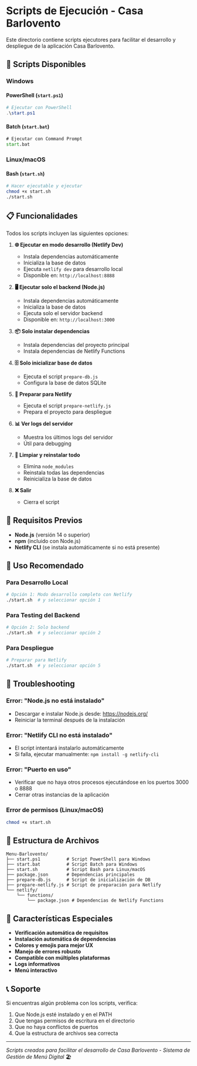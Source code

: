 # Scripts de Ejecución - Casa Barlovento

Este directorio contiene scripts ejecutores para facilitar el desarrollo y despliegue de la aplicación Casa Barlovento.

## 🚀 Scripts Disponibles

### Windows

#### PowerShell (`start.ps1`)
```powershell
# Ejecutar con PowerShell
.\start.ps1
```

#### Batch (`start.bat`)
```cmd
# Ejecutar con Command Prompt
start.bat
```

### Linux/macOS

#### Bash (`start.sh`)
```bash
# Hacer ejecutable y ejecutar
chmod +x start.sh
./start.sh
```

## 📋 Funcionalidades

Todos los scripts incluyen las siguientes opciones:

1. **🌐 Ejecutar en modo desarrollo (Netlify Dev)**
   - Instala dependencias automáticamente
   - Inicializa la base de datos
   - Ejecuta `netlify dev` para desarrollo local
   - Disponible en: `http://localhost:8888`

2. **🖥️ Ejecutar solo el backend (Node.js)**
   - Instala dependencias automáticamente
   - Inicializa la base de datos
   - Ejecuta solo el servidor backend
   - Disponible en: `http://localhost:3000`

3. **📦 Solo instalar dependencias**
   - Instala dependencias del proyecto principal
   - Instala dependencias de Netlify Functions

4. **🗄️ Solo inicializar base de datos**
   - Ejecuta el script `prepare-db.js`
   - Configura la base de datos SQLite

5. **🔧 Preparar para Netlify**
   - Ejecuta el script `prepare-netlify.js`
   - Prepara el proyecto para despliegue

6. **📊 Ver logs del servidor**
   - Muestra los últimos logs del servidor
   - Útil para debugging

7. **🧹 Limpiar y reinstalar todo**
   - Elimina `node_modules`
   - Reinstala todas las dependencias
   - Reinicializa la base de datos

8. **❌ Salir**
   - Cierra el script

## 🔧 Requisitos Previos

- **Node.js** (versión 14 o superior)
- **npm** (incluido con Node.js)
- **Netlify CLI** (se instala automáticamente si no está presente)

## 🎯 Uso Recomendado

### Para Desarrollo Local
```bash
# Opción 1: Modo desarrollo completo con Netlify
./start.sh  # y seleccionar opción 1
```

### Para Testing del Backend
```bash
# Opción 2: Solo backend
./start.sh  # y seleccionar opción 2
```

### Para Despliegue
```bash
# Preparar para Netlify
./start.sh  # y seleccionar opción 5
```

## 🐛 Troubleshooting

### Error: "Node.js no está instalado"
- Descargar e instalar Node.js desde: https://nodejs.org/
- Reiniciar la terminal después de la instalación

### Error: "Netlify CLI no está instalado"
- El script intentará instalarlo automáticamente
- Si falla, ejecutar manualmente: `npm install -g netlify-cli`

### Error: "Puerto en uso"
- Verificar que no haya otros procesos ejecutándose en los puertos 3000 o 8888
- Cerrar otras instancias de la aplicación

### Error de permisos (Linux/macOS)
```bash
chmod +x start.sh
```

## 📁 Estructura de Archivos

```
Menu-Barlovento/
├── start.ps1          # Script PowerShell para Windows
├── start.bat          # Script Batch para Windows
├── start.sh           # Script Bash para Linux/macOS
├── package.json       # Dependencias principales
├── prepare-db.js      # Script de inicialización de DB
├── prepare-netlify.js # Script de preparación para Netlify
└── netlify/
    └── functions/
        └── package.json # Dependencias de Netlify Functions
```

## 🌟 Características Especiales

- **Verificación automática de requisitos**
- **Instalación automática de dependencias**
- **Colores y emojis para mejor UX**
- **Manejo de errores robusto**
- **Compatible con múltiples plataformas**
- **Logs informativos**
- **Menú interactivo**

## 📞 Soporte

Si encuentras algún problema con los scripts, verifica:

1. Que Node.js esté instalado y en el PATH
2. Que tengas permisos de escritura en el directorio
3. Que no haya conflictos de puertos
4. Que la estructura de archivos sea correcta

---

*Scripts creados para facilitar el desarrollo de Casa Barlovento - Sistema de Gestión de Menú Digital* 🏖️
